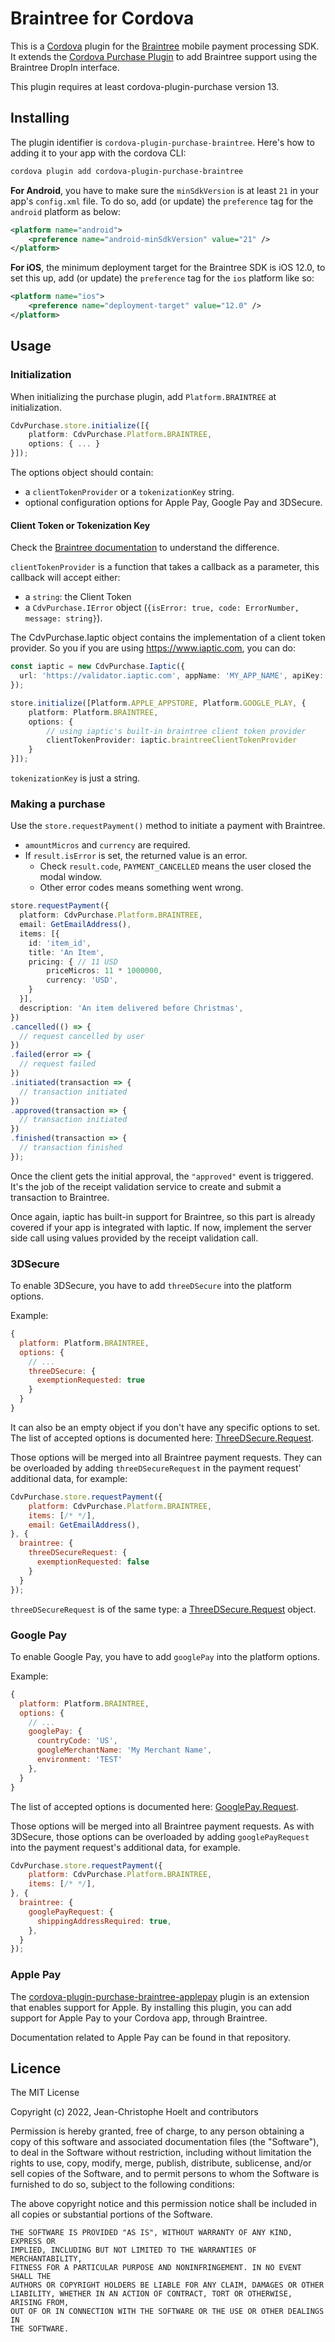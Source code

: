 # Braintree for Cordova

This is a [Cordova](http://cordova.apache.org/) plugin for the [Braintree](https://www.braintreepayments.com/) mobile payment processing SDK. It extends the [Cordova Purchase Plugin](https://github.com/j3k0/cordova-plugin-purchase/) to add Braintree support using the Braintree DropIn interface.

This plugin requires at least cordova-plugin-purchase version 13.

## Installing

The plugin identifier is `cordova-plugin-purchase-braintree`. Here's how to adding it to your app with the cordova CLI:

```sh
cordova plugin add cordova-plugin-purchase-braintree
```

**For Android**, you have to make sure the `minSdkVersion` is at least `21` in your app's `config.xml` file. To do so, add (or update) the `preference` tag for the `android` platform as below:

```xml
<platform name="android">
    <preference name="android-minSdkVersion" value="21" />
</platform>
```

**For iOS**, the minimum deployment target for the Braintree SDK is iOS 12.0, to set this up, add (or update) the `preference` tag for the `ios` platform like so:

```xml
<platform name="ios">
    <preference name="deployment-target" value="12.0" />
</platform>
```

## Usage

### Initialization

When initializing the purchase plugin, add `Platform.BRAINTREE` at initialization.

```ts
CdvPurchase.store.initialize([{
    platform: CdvPurchase.Platform.BRAINTREE,
    options: { ... }
}]);
```

The options object should contain:
- a `clientTokenProvider` or a `tokenizationKey` string.
- optional configuration options for Apple Pay, Google Pay and 3DSecure.

#### Client Token or Tokenization Key

Check the [Braintree documentation](https://developer.paypal.com/braintree/docs/guides/authorization/overview) to understand the difference.

`clientTokenProvider` is a function that takes a callback as a parameter, this callback will accept either:

- a `string`: the Client Token
- a `CdvPurchase.IError` object (`{isError: true, code: ErrorNumber, message: string}`).

The CdvPurchase.Iaptic object contains the implementation of a client token provider. So you if you are using https://www.iaptic.com, you can do:

```ts
const iaptic = new CdvPurchase.Iaptic({
  url: 'https://validator.iaptic.com', appName: 'MY_APP_NAME', apiKey: 'MY_PUBLIC_KEY',
});

store.initialize([Platform.APPLE_APPSTORE, Platform.GOOGLE_PLAY, {
    platform: Platform.BRAINTREE,
    options: {
        // using iaptic's built-in braintree client token provider
        clientTokenProvider: iaptic.braintreeClientTokenProvider
    }
}]);
```

`tokenizationKey` is just a string.

### Making a purchase

Use the `store.requestPayment()` method to initiate a payment with Braintree.

- `amountMicros` and `currency` are required.
- If `result.isError` is set, the returned value is an error.
  - Check `result.code`, `PAYMENT_CANCELLED` means the user closed the modal window.
  - Other error codes means something went wrong.

```ts
store.requestPayment({
  platform: CdvPurchase.Platform.BRAINTREE,
  email: GetEmailAddress(),
  items: [{
    id: 'item_id',
    title: 'An Item',
    pricing: { // 11 USD
        priceMicros: 11 * 1000000,
        currency: 'USD',
    }
  }],
  description: 'An item delivered before Christmas',
})
.cancelled(() => {
  // request cancelled by user
})
.failed(error => {
  // request failed
})
.initiated(transaction => {
  // transaction initiated
})
.approved(transaction => {
  // transaction initiated
})
.finished(transaction => {
  // transaction finished
});
```

Once the client gets the initial approval, the `"approved"` event is triggered. It's the job of
the receipt validation service to create and submit a transaction to Braintree.

Once again, iaptic has built-in support for Braintree, so this part is already covered if your
app is integrated with Iaptic. If now, implement the server side call using values provided by
the receipt validation call.

### 3DSecure

To enable 3DSecure, you have to add `threeDSecure` into the platform options.

Example:
```js
{
  platform: Platform.BRAINTREE,
  options: {
    // ...
    threeDSecure: {
      exemptionRequested: true
    }
  }
}
```

It can also be an empty object if you don't have any specific options to set. The list of accepted options is documented here: [ThreeDSecure.Request](https://github.com/j3k0/cordova-plugin-purchase/blob/master/api/interfaces/CdvPurchase.Braintree.ThreeDSecure.Request.md).

Those options will be merged into all Braintree payment requests. They can be overloaded by adding `threeDSecureRequest` in the payment request' additional data, for example:

```js
CdvPurchase.store.requestPayment({
    platform: CdvPurchase.Platform.BRAINTREE,
    items: [/* */],
    email: GetEmailAddress(),
}, {
  braintree: {
    threeDSecureRequest: {
      exemptionRequested: false
    }
  }
});
```

`threeDSecureRequest` is of the same type: a [ThreeDSecure.Request](https://github.com/j3k0/cordova-plugin-purchase/blob/master/api/interfaces/CdvPurchase.Braintree.ThreeDSecure.Request.md) object.

### Google Pay

To enable Google Pay, you have to add `googlePay` into the platform options.

Example:
```js
{
  platform: Platform.BRAINTREE,
  options: {
    // ...
    googlePay: {
      countryCode: 'US',
      googleMerchantName: 'My Merchant Name',
      environment: 'TEST'
    },
  }
}
```

The list of accepted options is documented here: [GooglePay.Request](https://github.com/j3k0/cordova-plugin-purchase/blob/master/api/interfaces/CdvPurchase.Braintree.GooglePay.Request.md).

Those options will be merged into all Braintree payment requests. As with 3DSecure, those options can be overloaded by adding `googlePayRequest` into the payment request's additional data, for example.

```js
CdvPurchase.store.requestPayment({
    platform: CdvPurchase.Platform.BRAINTREE,
    items: [/* */],
}, {
  braintree: {
    googlePayRequest: {
      shippingAddressRequired: true,
    },
  }
});
```

### Apple Pay

The [cordova-plugin-purchase-braintree-applepay](https://github.com/j3k0/cordova-plugin-purchase-braintree-applepay) plugin is an extension that enables support for Apple. By installing this plugin, you can add support for Apple Pay to your Cordova app, through Braintree.

Documentation related to Apple Pay can be found in that repository.

## Licence

The MIT License

Copyright (c) 2022, Jean-Christophe Hoelt and contributors

Permission is hereby granted, free of charge, to any person obtaining a copy
of this software and associated documentation files (the "Software"), to deal
in the Software without restriction, including without limitation the rights
to use, copy, modify, merge, publish, distribute, sublicense, and/or sell
copies of the Software, and to permit persons to whom the Software is
furnished to do so, subject to the following conditions:

The above copyright notice and this permission notice shall be included in
all copies or substantial portions of the Software.

```
THE SOFTWARE IS PROVIDED "AS IS", WITHOUT WARRANTY OF ANY KIND, EXPRESS OR
IMPLIED, INCLUDING BUT NOT LIMITED TO THE WARRANTIES OF MERCHANTABILITY,
FITNESS FOR A PARTICULAR PURPOSE AND NONINFRINGEMENT. IN NO EVENT SHALL THE
AUTHORS OR COPYRIGHT HOLDERS BE LIABLE FOR ANY CLAIM, DAMAGES OR OTHER
LIABILITY, WHETHER IN AN ACTION OF CONTRACT, TORT OR OTHERWISE, ARISING FROM,
OUT OF OR IN CONNECTION WITH THE SOFTWARE OR THE USE OR OTHER DEALINGS IN
THE SOFTWARE.
```
